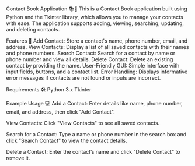 Contact Book Application 📚📱
This is a Contact Book application built using Python and the Tkinter library, which allows you to manage your contacts with ease. The application supports adding, viewing, searching, updating, and deleting contacts.

Features 🚀
Add Contact: Store a contact's name, phone number, email, and address.
View Contacts: Display a list of all saved contacts with their names and phone numbers.
Search Contact: Search for a contact by name or phone number and view all details.
Delete Contact: Delete an existing contact by providing the name.
User-Friendly GUI: Simple interface with input fields, buttons, and a contact list.
Error Handling: Displays informative error messages if contacts are not found or inputs are incorrect.

Requirements 🛠️
Python 3.x
Tkinter

Example Usage 💻
Add a Contact:
Enter details like name, phone number, email, and address, then click "Add Contact".

View Contacts:
Click "View Contacts" to see all saved contacts.

Search for a Contact:
Type a name or phone number in the search box and click "Search Contact" to view the contact details.

Delete a Contact:
Enter the contact’s name and click "Delete Contact" to remove it.
